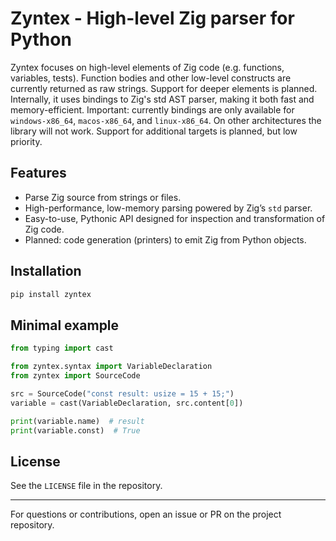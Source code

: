 # Zyntex - High-level Zig parser for Python
Zyntex focuses on high-level elements of Zig code (e.g. functions, variables, tests).
Function bodies and other low-level constructs are currently returned as raw strings.
Support for deeper elements is planned. Internally, it uses bindings to Zig's std AST parser,
making it both fast and memory-efficient.
Important: currently bindings are only available for `windows-x86_64`, `macos-x86_64`, and `linux-x86_64`.
On other architectures the library will not work. Support for additional targets is planned, 
but low priority.

## Features

- Parse Zig source from strings or files.
- High-performance, low-memory parsing powered by Zig’s `std` parser.
- Easy-to-use, Pythonic API designed for inspection and transformation of Zig code.
- Planned: code generation (printers) to emit Zig from Python objects.

## Installation

```bash
pip install zyntex
```

## Minimal example
```python
from typing import cast

from zyntex.syntax import VariableDeclaration
from zyntex import SourceCode

src = SourceCode("const result: usize = 15 + 15;")
variable = cast(VariableDeclaration, src.content[0])

print(variable.name)  # result
print(variable.const)  # True
```

## License
See the `LICENSE` file in the repository.

---
For questions or contributions, open an issue or PR on the project repository.

